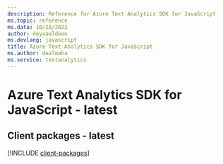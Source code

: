 ```yaml
---
description: Reference for Azure Text Analytics SDK for JavaScript
ms.topic: reference
ms.data: 10/28/2022
author: deyaaeldeen
ms.devlang: javascript
title: Azure Text Analytics SDK for JavaScript
ms.author: dealmaha
ms.service: textanalytics
---
```

# Azure Text Analytics SDK for JavaScript - latest

## Client packages - latest
[!INCLUDE [client-packages](text-analytics-client-index.md)]